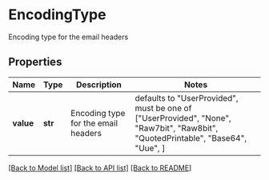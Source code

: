# EncodingType

Encoding type for the email headers

## Properties
Name | Type | Description | Notes
------------ | ------------- | ------------- | -------------
**value** | **str** | Encoding type for the email headers | defaults to "UserProvided",  must be one of ["UserProvided", "None", "Raw7bit", "Raw8bit", "QuotedPrintable", "Base64", "Uue", ]

[[Back to Model list]](../README.md#documentation-for-models) [[Back to API list]](../README.md#documentation-for-api-endpoints) [[Back to README]](../README.md)


